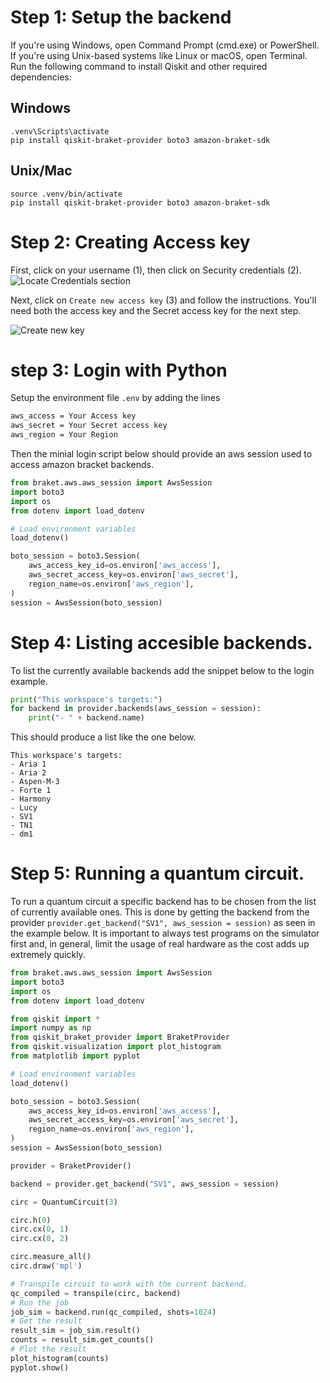 # Step 1: Setup the backend

If you're using Windows, open Command Prompt (cmd.exe) or PowerShell. If you're using Unix-based systems like Linux or macOS, open Terminal.
Run the following command to install Qiskit and other required dependencies:

## Windows
```
.venv\Scripts\activate
pip install qiskit-braket-provider boto3 amazon-braket-sdk
```

## Unix/Mac

```
source .venv/bin/activate
pip install qiskit-braket-provider boto3 amazon-braket-sdk
```

# Step 2: Creating Access key
First, click on your username (1), then click on Security credentials (2). 
![Locate Credentials section](./images/amazon%20menu.PNG)

Next, click on `Create new access key` (3) and follow the instructions. You'll need both the access key and the Secret access key for the next step.

![Create new key](./images/add_new_bracket.png)

# step 3: Login with Python
Setup the environment file `.env` by adding the lines 
```bash
aws_access = Your Access key
aws_secret = Your Secret access key
aws_region = Your Region
```
Then the minial login script below should provide an aws session used to access amazon bracket backends. 
```python
from braket.aws.aws_session import AwsSession 
import boto3
import os 
from dotenv import load_dotenv

# Load environment variables 
load_dotenv()

boto_session = boto3.Session(
    aws_access_key_id=os.environ['aws_access'],
    aws_secret_access_key=os.environ['aws_secret'],
    region_name=os.environ['aws_region'],
)
session = AwsSession(boto_session)
``` 

# Step 4: Listing accesible backends.
To list the currently available backends add the snippet below to the login example.
```python 
print("This workspace's targets:")
for backend in provider.backends(aws_session = session):
    print("- " + backend.name)
```
This should produce a list like the one below.
```
This workspace's targets:
- Aria 1
- Aria 2
- Aspen-M-3
- Forte 1
- Harmony
- Lucy
- SV1
- TN1
- dm1
```

# Step 5: Running a quantum circuit.
To run a quantum circuit a specific backend has to be chosen from the list of currently available ones. This is done by getting the backend from the provider `provider.get_backend("SV1", aws_session = session)` as seen in the example below. It is important to always test programs on the simulator first and, in general, limit the usage of real hardware as the cost adds up extremely quickly.
```python
from braket.aws.aws_session import AwsSession 
import boto3
import os 
from dotenv import load_dotenv

from qiskit import *
import numpy as np
from qiskit_braket_provider import BraketProvider
from qiskit.visualization import plot_histogram
from matplotlib import pyplot

# Load environment variables 
load_dotenv()

boto_session = boto3.Session(
    aws_access_key_id=os.environ['aws_access'],
    aws_secret_access_key=os.environ['aws_secret'],
    region_name=os.environ['aws_region'],
)
session = AwsSession(boto_session)

provider = BraketProvider()

backend = provider.get_backend("SV1", aws_session = session)

circ = QuantumCircuit(3)

circ.h(0)
circ.cx(0, 1)
circ.cx(0, 2)

circ.measure_all()
circ.draw('mpl')

# Transpile circuit to work with the current backend.
qc_compiled = transpile(circ, backend)
# Run the job
job_sim = backend.run(qc_compiled, shots=1024)
# Get the result
result_sim = job_sim.result()
counts = result_sim.get_counts()
# Plot the result
plot_histogram(counts)
pyplot.show()
```
